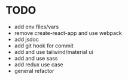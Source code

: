 # TODO

- add env files/vars
- remove create-react-app and use webpack
- add jsdoc
- add git hook for commit
- add and use tailwind/material ui
- add and use sass
- add redux use case
- general refactor
